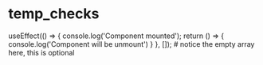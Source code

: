# temp_checks


useEffect(() => {
        console.log('Component mounted');
        return () => {
            console.log('Component will be unmount')
        }
    }, []); # notice the empty array here, this is optional
